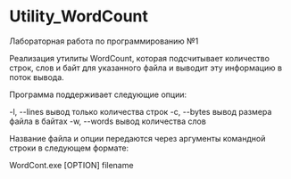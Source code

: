 # Utility_WordCount
Лабораторная работа по программированию №1

Реализация утилиты WordCount, которая подсчитывает количество
строк, слов и байт для указанного файла и выводит эту
информацию в поток вывода.

Программа поддерживает следующие опции:

-l, --lines вывод только количества строк
-c, --bytes вывод размера файла в байтах
-w, --words вывод количества слов

Название файла и опции передаются через аргументы
командной строки в следующем формате:

WordCont.exe [OPTION] filename
